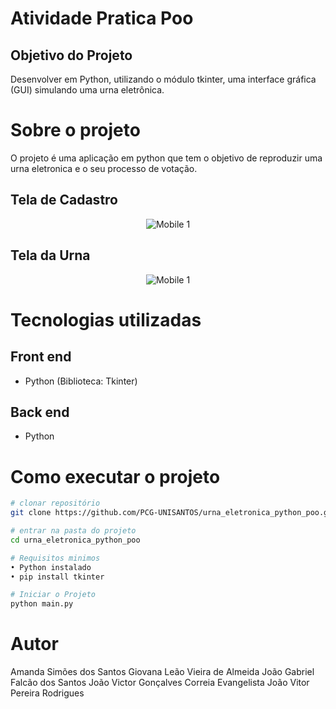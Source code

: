 # Atividade Pratica Poo

## Objetivo do Projeto
Desenvolver em Python, utilizando o módulo tkinter, uma interface gráfica (GUI) simulando uma urna eletrônica.

# Sobre o projeto

O projeto é uma aplicação em python que tem o objetivo de reproduzir uma urna eletronica e o seu processo de votação.  
  
## Tela de Cadastro

<div align="center">
  
![Mobile 1](https://github.com/PCG-UNISANTOS/urna_eletronica_python_poo.git/blob/main/assets/tela-cadastro.png) 

</div>

## Tela da Urna

<div align="center">
  
![Mobile 1](https://github.com/PCG-UNISANTOS/urna_eletronica_python_poo.git/blob/main/assets/tela-da-urna.png) 

</div>

# Tecnologias utilizadas
## Front end
- Python (Biblioteca: Tkinter)

## Back end
- Python

# Como executar o projeto

```bash
# clonar repositório
git clone https://github.com/PCG-UNISANTOS/urna_eletronica_python_poo.git

# entrar na pasta do projeto
cd urna_eletronica_python_poo

# Requisitos minimos
• Python instalado
• pip install tkinter

# Iniciar o Projeto
python main.py

```

# Autor

Amanda Simões dos Santos
Giovana Leão Vieira de Almeida
João Gabriel Falcão dos Santos
João Victor Gonçalves Correia Evangelista
João Vitor Pereira Rodrigues



